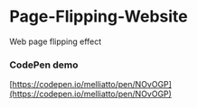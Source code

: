 # Page-Flipping-Website

Web page flipping effect

### CodePen demo

[https://codepen.io/melliatto/pen/NOvOGP](https://codepen.io/melliatto/pen/NOvOGP)
